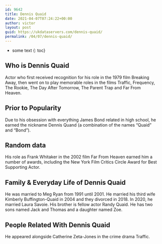 ```yaml
---
id: 9642
title: Dennis Quaid
date: 2021-04-07T07:24:22+00:00
author: victor
layout: post
guid: https://ukdataservers.com/dennis-quaid/
permalink: /04/07/dennis-quaid/
---
```


* some text
{: toc}


## Who is Dennis Quaid



Actor who first received recognition for his role in the 1979 film Breaking Away, then went on to play memorable roles in the films Traffic, Frequency, The Rookie, The Day After Tomorrow, The Parent Trap and Far From Heaven.

                
                
                
## Prior to Popularity



Due to his obsession with everything James Bond related in high school, he earned the nickname Dennis Quand (a combination of the names &#8220;Quaid&#8221; and &#8220;Bond&#8221;).

                
                
                
## Random data



His role as Frank Whitaker in the 2002 film Far From Heaven earned him a number of awards, including the New York Film Critics Circle Award for Best Supporting Actor.

                
                
                
## Family & Everyday Life of Dennis Quaid



He was married to Meg Ryan from 1991 until 2001. He married his third wife Kimberly Buffington-Quaid in 2004 and they divorced in 2018. In 2020, he married Laura Savoie. His brother is fellow actor Randy Quaid. He has two sons named Jack and Thomas and a daughter named Zoe. 

                
                
                
## People Related With Dennis Quaid



He appeared alongside Catherine Zeta-Jones in the crime drama Traffic.

                
              
            
          
          
          